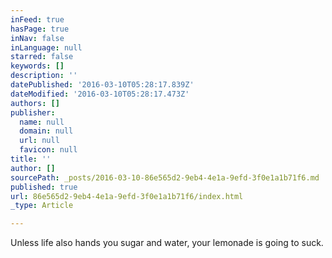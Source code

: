 ```yaml
---
inFeed: true
hasPage: true
inNav: false
inLanguage: null
starred: false
keywords: []
description: ''
datePublished: '2016-03-10T05:28:17.839Z'
dateModified: '2016-03-10T05:28:17.473Z'
authors: []
publisher:
  name: null
  domain: null
  url: null
  favicon: null
title: ''
author: []
sourcePath: _posts/2016-03-10-86e565d2-9eb4-4e1a-9efd-3f0e1a1b71f6.md
published: true
url: 86e565d2-9eb4-4e1a-9efd-3f0e1a1b71f6/index.html
_type: Article

---
```

Unless
life also hands you sugar and water, your lemonade is going to suck.